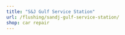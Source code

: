 ```yaml
---
title: "S&J Gulf Service Station"
url: /flushing/sandj-gulf-service-station/
shop: car repair
---
```

